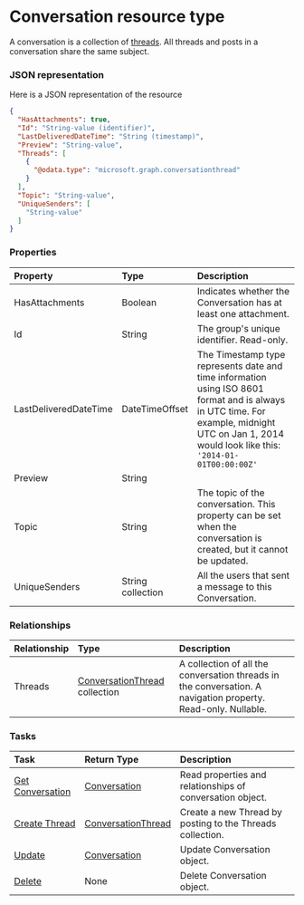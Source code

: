 # Conversation resource type

A conversation is a collection of [threads](#ConversationThreadResource). All threads and posts in a conversation share the same subject.

### JSON representation

Here is a JSON representation of the resource

<!-- {
  "blockType": "resource",
  "optionalProperties": [
    "Threads"
  ],
  "@odata.type": "microsoft.graph.conversation"
}-->

```json
{
  "HasAttachments": true,
  "Id": "String-value (identifier)",
  "LastDeliveredDateTime": "String (timestamp)",
  "Preview": "String-value",
  "Threads": [
    {
      "@odata.type": "microsoft.graph.conversationthread"
    }
  ],
  "Topic": "String-value",
  "UniqueSenders": [
    "String-value"
  ]
}

```
### Properties
| Property	   | Type	|Description|
|:---------------|:--------|:----------|
|HasAttachments|Boolean|Indicates whether the Conversation has at least one attachment.|
|Id|String|The group's unique identifier. Read-only.|
|LastDeliveredDateTime|DateTimeOffset|The Timestamp type represents date and time information using ISO 8601 format and is always in UTC time. For example, midnight UTC on Jan 1, 2014 would look like this: `'2014-01-01T00:00:00Z'`|
|Preview|String||
|Topic|String|The topic of the conversation. This property can be set when the conversation is created, but it cannot be updated.|
|UniqueSenders|String collection|All the users that sent a message to this Conversation.|

### Relationships
| Relationship | Type	|Description|
|:---------------|:--------|:----------|
|Threads|[ConversationThread](conversationthread.md) collection|A collection of all the conversation threads in the conversation. A navigation property. Read-only. Nullable.|

### Tasks

| Task		   | Return Type	|Description|
|:---------------|:--------|:----------|
|[Get Conversation](../api/conversation_get.md) | [Conversation](conversation.md) |Read properties and relationships of conversation object.|
|[Create Thread](../api/conversation_post_threads.md) |[ConversationThread](conversationthread.md)| Create a new Thread by posting to the Threads collection.|
|[Update](../api/conversation_update.md) | [Conversation](conversation.md)	|Update Conversation object. |
|[Delete](../api/conversation_delete.md) | None |Delete Conversation object. |

<!-- uuid: 57e02da2-b862-4b2f-836a-c2a183fcf46b
2015-10-21 09:49:44 UTC -->
<!-- {
  "type": "#page.annotation",
  "description": "Conversation resource",
  "keywords": "",
  "section": "documentation",
  "tocPath": ""
}-->